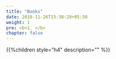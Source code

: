 ```yaml
---
title: "Books"
date: 2018-11-26T15:38:29+05:30
weight: 1
pre: <b>1. </b>
chapter: false
---
```


{{%children style="h4" description="" %}}
